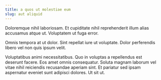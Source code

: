 ```yaml
---
title: a quos ut molestiae eum
slug: aut aliquid
---
```


Doloremque nihil laboriosam. Et cupiditate nihil reprehenderit illum alias accusamus atque ut. Voluptatem ut fuga error.

Omnis tempora at ut dolor. Sint repellat iure ut voluptate. Dolor perferendis libero vel non quis ipsum velit.

Voluptatibus animi necessitatibus. Quo in voluptas a repellendus est deserunt facere. Eos amet omnis consequatur. Soluta magnam laborum vel vitae nihil reiciendis recusandae aperiam sint. Et pariatur sed ipsam aspernatur eveniet sunt adipisci dolores. Ut sit ut.
